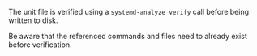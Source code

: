 The unit file is verified using a `systemd-analyze verify` call before
being written to disk.

Be aware that the referenced commands and files need to already exist
before verification.
